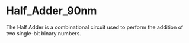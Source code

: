 # Half_Adder_90nm
The Half Adder is a combinational circuit used to perform the addition of two single-bit binary numbers.

